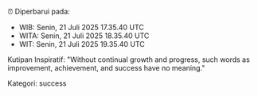⏰ Diperbarui pada:
- WIB: Senin, 21 Juli 2025 17.35.40 UTC
- WITA: Senin, 21 Juli 2025 18.35.40 UTC
- WIT: Senin, 21 Juli 2025 19.35.40 UTC

Kutipan Inspiratif:
"Without continual growth and progress, such words as improvement, achievement, and success have no meaning."


Kategori: success

